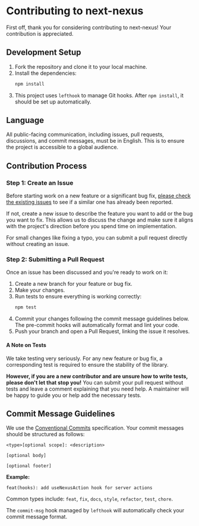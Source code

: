 # Contributing to next-nexus

First off, thank you for considering contributing to next-nexus! Your contribution is appreciated.

## Development Setup

1.  Fork the repository and clone it to your local machine.
2.  Install the dependencies:
    ```bash
    npm install
    ```
3.  This project uses `lefthook` to manage Git hooks. After `npm install`, it should be set up automatically.

## Language

All public-facing communication, including issues, pull requests, discussions, and commit messages, must be in English. This is to ensure the project is accessible to a global audience.

## Contribution Process

### Step 1: Create an Issue

Before starting work on a new feature or a significant bug fix, [please check the existing issues](https://github.com/next-nexus-org/next-nexus/issues) to see if a similar one has already been reported.

If not, create a new issue to describe the feature you want to add or the bug you want to fix. This allows us to discuss the change and make sure it aligns with the project's direction before you spend time on implementation.

For small changes like fixing a typo, you can submit a pull request directly without creating an issue.

### Step 2: Submitting a Pull Request

Once an issue has been discussed and you're ready to work on it:

1.  Create a new branch for your feature or bug fix.
2.  Make your changes.
3.  Run tests to ensure everything is working correctly:
    ```bash
    npm test
    ```
4.  Commit your changes following the commit message guidelines below. The pre-commit hooks will automatically format and lint your code.
5.  Push your branch and open a Pull Request, linking the issue it resolves.

#### A Note on Tests

We take testing very seriously. For any new feature or bug fix, a corresponding test is required to ensure the stability of the library.

**However, if you are a new contributor and are unsure how to write tests, please don't let that stop you!** You can submit your pull request without tests and leave a comment explaining that you need help. A maintainer will be happy to guide you or help add the necessary tests.

## Commit Message Guidelines

We use the [Conventional Commits](https://www.conventionalcommits.org/) specification. Your commit messages should be structured as follows:

```
<type>[optional scope]: <description>

[optional body]

[optional footer]
```

**Example:**

```
feat(hooks): add useNexusAction hook for server actions
```

Common types include: `feat`, `fix`, `docs`, `style`, `refactor`, `test`, `chore`.

The `commit-msg` hook managed by `lefthook` will automatically check your commit message format.
